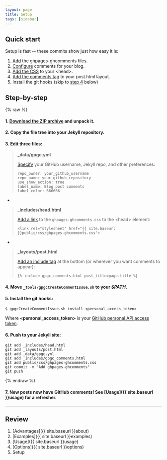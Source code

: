 ```yaml
---
layout: page
title: Setup
tags: [sidebar]
---
```


## Quick start

Setup is fast -- these commits show just how easy it is:

 1. [Add](https://github.com/wireddown/wireddown.github.io/commit/4c204b0a3fe7530423833731e201d60f225405bf?diff=unified) the ghpages-ghcomments files.
 1. [Configure](https://github.com/wireddown/wireddown.github.io/commit/6e3586ea934f9a16ead56ac9572f19fffe4d1e0b?diff=split) comments for your blog.
 1. [Add the CSS](https://github.com/wireddown/wireddown.github.io/commit/74a35798e15fc25ff097a0480ebbb997c0fbabc6?diff=split) to your \<head\>.
 1. [Add the comments tag](https://github.com/wireddown/wireddown.github.io/commit/53d52bce0b4f590129e5cca8dde87910a93dcb95?diff=split) to your post.html layout.
 1. Install the git hooks (skip to [step 4](#step-4) below)

## Step-by-step

{% raw %}

#### 1. [**Download** the ZIP archive](https://github.com/wireddown/ghpages-ghcomments/archive/release.zip) and unpack it.

#### 2. **Copy** the file tree into your Jekyll repository.

#### 3. **Edit** three files:

> **_data/gpgc.yml**
>
> [Specify](https://github.com/wireddown/wireddown.github.io/commit/6e3586ea934f9a16ead56ac9572f19fffe4d1e0b?diff=split) your GitHub username, Jekyll repo, and other preferences:
>
> ```
> repo_owner: your_github_username
> repo_name: your_github_repository
> use_show_action: true
> label_name: Blog post comments
> label_color: 666666
> ```

-

> **_includes/head.html**
> 
> [Add a link](https://github.com/wireddown/wireddown.github.io/commit/74a35798e15fc25ff097a0480ebbb997c0fbabc6?diff=split) to the `ghpages-ghcomments.css` to the \<head\> element:
>
> ```
> <link rel="stylesheet" href="{{ site.baseurl }}public/css/ghpages-ghcomments.css">
> ```

-

> **_layouts/post.html**
>
> [Add an include tag](https://github.com/wireddown/wireddown.github.io/commit/53d52bce0b4f590129e5cca8dde87910a93dcb95?diff=split) at the bottom (or wherever you want comments to appear):
>
> ```
> {% include gpgc_comments.html post_title=page.title %}
> ```

#### <a name="step-4"></a>4. **Move** `_tools/gpgcCreateCommentIssue.sh` to your *$PATH*.

#### 5. **Install** the git hooks:

```
$ gpgcCreateCommentIssue.sh install <personal_access_token>
```

Where **\<personal\_access\_token\>** is your [GitHub personal API access token](https://help.github.com/articles/creating-an-access-token-for-command-line-use/).

#### 6. **Push** to your Jekyll site:

```
git add _includes/head.html
git add _layouts/post.html
git add _data/gpgc.yml
git add _includes/gpgc_comments.html
git add public/css/ghpages-ghcomments.css
git commit -m "Add ghpages-ghcomments"
git push
```

{% endraw %}

#### 7. New posts now have GitHub comments! See [Usage]({{ site.baseurl }}usage) for a refresher.

---

## Review
 1. [Advantages]({{ site.baseurl }}about)
 1. [Examples]({{ site.baseurl }}examples)
 1. [Usage]({{ site.baseurl }}usage)
 1. [Options]({{ site.baseurl }}options)
 1. Setup
